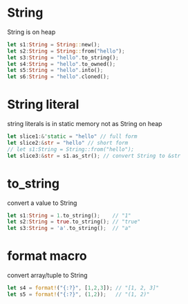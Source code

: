 # String

String is on heap

```rs
let s1:String = String::new();
let s2:String = String::from("hello");
let s3:String = "hello".to_string();
let s4:String = "hello".to_owned();
let s5:String = "hello".into();
let s6:String = "hello".cloned();
```

# String literal

string literals is in static memory not as String on heap

```rs
let slice1:&'static = "hello" // full form
let slice2:&str = "hello" // short form
// let s1:String = String::from("hello");
let slice3:&str = s1.as_str(); // convert String to &str
```

# to_string

convert a value to String

```rs
let s1:String = 1.to_string();    // "1"
let s2:String = true.to_string(); // "true"
let s3:String = 'a'.to_string();  // "a"
```

# format macro

convert array/tuple to String

```rs
let s4 = format!("{:?}", [1,2,3]); // "[1, 2, 3]"
let s5 = format!("{:?}", (1,2));   // "(1, 2)"
```
